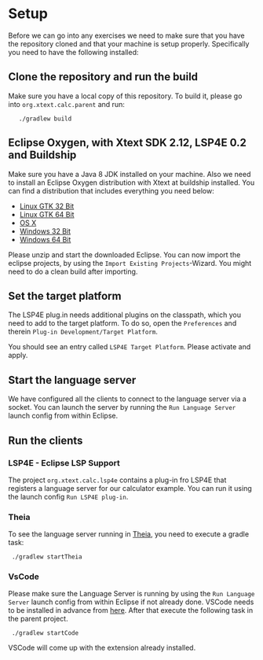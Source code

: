 # Setup

Before we can go into any exercises we need to make sure that you have the repository cloned and that your machine is setup properly. Specifically you need to have the following installed:

## Clone the repository and run the  build

Make sure you have a local copy of this repository.
To build it, please go into `org.xtext.calc.parent` and run:
```
   ./gradlew build
```

## Eclipse Oxygen, with Xtext SDK 2.12, LSP4E 0.2 and Buildship

Make sure you have a Java 8 JDK installed on your machine. Also we need to install
an Eclipse Oxygen distribution with Xtext at buildship installed.
You can find a distribution that includes everything you need below:

- [Linux GTK 32 Bit](https://hudson.eclipse.org/packaging/job/oxygen.epp-tycho-build/318/artifact/org.eclipse.epp.packages/archive/20170615-0600_eclipse-dsl-oxygen-RC4-linux.gtk.x86.tar.gz)
- [Linux GTK 64 Bit](https://hudson.eclipse.org/packaging/job/oxygen.epp-tycho-build/318/artifact/org.eclipse.epp.packages/archive/20170615-0600_eclipse-dsl-oxygen-RC4-linux.gtk.x86_64.tar.gz)
- [OS X](https://hudson.eclipse.org/packaging/job/oxygen.epp-tycho-build/318/artifact/org.eclipse.epp.packages/archive/20170615-0600_eclipse-dsl-oxygen-RC4-macosx.cocoa.x86_64.dmg)
- [Windows 32 Bit](https://hudson.eclipse.org/packaging/job/oxygen.epp-tycho-build/318/artifact/org.eclipse.epp.packages/archive/20170615-0600_eclipse-dsl-oxygen-RC4-win32.win32.x86.zip)
- [Windows 64 Bit](https://hudson.eclipse.org/packaging/job/oxygen.epp-tycho-build/318/artifact/org.eclipse.epp.packages/archive/20170615-0600_eclipse-dsl-oxygen-RC4-win32.win32.x86_64.zip)

Please unzip and start the downloaded Eclipse.
You can now import the eclipse projects, by using the `Import Existing Projects`-Wizard.
You might need to do a clean build after importing.

## Set the target platform

The LSP4E plug.in needs additional plugins on the classpath, which you need to add to the target platform.
To do so, open the `Preferences` and therein `Plug-in Development/Target Platform`.

You should see an entry called `LSP4E Target Platform`. Please activate and apply.

## Start the language server

We have configured all the clients to connect to the language server via a socket. 
You can launch the server by running the `Run Language Server` launch config from within Eclipse.

## Run the clients

### LSP4E - Eclipse LSP Support

The project `org.xtext.calc.lsp4e` contains a plug-in fro LSP4E that registers a language server for our calculator example.
You can run it using the launch config `Run LSP4E plug-in`.

### Theia

To see the language server running in [Theia](https://github.com/theia-ide/theia), you need to execute a gradle task:
```
 ./gradlew startTheia
```

### VsCode

Please make sure the Language Server is running by using the `Run Language Server` launch config from within Eclipse if not already done.
VSCode needs to be installed in advance from [here](https://code.visualstudio.com/download).
After that execute the following task in the parent project.
```
 ./gradlew startCode
```

VSCode will come up with the extension already installed.
